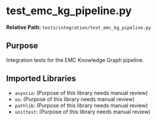 # test_emc_kg_pipeline.py

**Relative Path:** `tests/integration/test_emc_kg_pipeline.py`

## Purpose

Integration tests for the EMC Knowledge Graph pipeline.

## Imported Libraries

- `asyncio`: (Purpose of this library needs manual review)
- `os`: (Purpose of this library needs manual review)
- `pathlib`: (Purpose of this library needs manual review)
- `unittest`: (Purpose of this library needs manual review)
